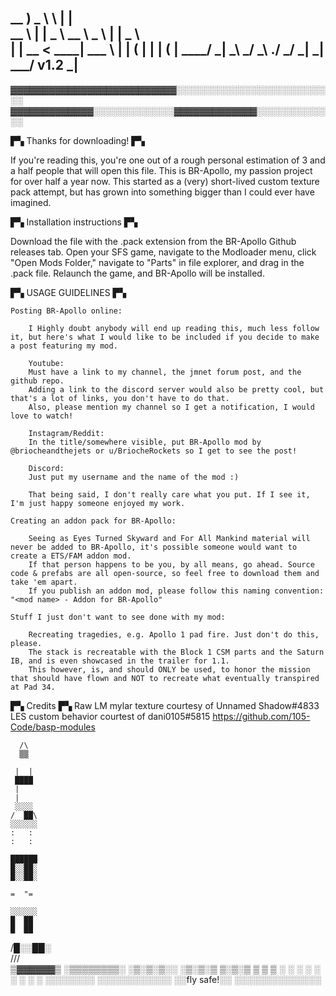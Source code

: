 
   __ )    _ \             \                   |  |        
   __ \   |   |           _ \    __ \    _ \   |  |   _ \  
   |   |  __ <   ____|   ___ \   |   |  (   |  |  |  (   | 
  ____/  _| \_\        _/    _\  .__/  \___/  _| _| \___/  v1.2
                                _|                         
----------------------------------------------------
▓▓▓▓▓▓▓▓▓▓▓▓▓▓▓▓▓▓▓▓▓▓▓▓▓▓░░░░░░░░░░░░░░░░░░░░░░░░░░
▓▓▓▓▓▓▓▓▓▓▓▓▓░░░░░░░░░░░░░▓▓▓▓▓▓▓▓▓▓▓▓▓░░░░░░░░░░░░░

▛▚ Thanks for downloading! ▛▚

If you're reading this, you're one out of a rough personal estimation of 3 and a half people that will open this file.
This is BR-Apollo, my passion project for over half a year now. This started as a (very) short-lived custom texture pack attempt, but has grown into something bigger than I could ever have imagined.

▛▚ Installation instructions ▛▚

Download the file with the .pack extension from the BR-Apollo Github releases tab. Open your SFS game, navigate to the Modloader menu, click "Open Mods Folder," navigate to "Parts" in file explorer, and drag in the .pack file. Relaunch the game, and BR-Apollo will be installed.


▛▚ USAGE GUIDELINES ▛▚

	Posting BR-Apollo online:

		I Highly doubt anybody will end up reading this, much less follow it, but here's what I would like to be included if you decide to make a post featuring my mod.

		Youtube:
		Must have a link to my channel, the jmnet forum post, and the github repo. 
		Adding a link to the discord server would also be pretty cool, but that's a lot of links, you don't have to do that.
		Also, please mention my channel so I get a notification, I would love to watch!

		Instagram/Reddit:
		In the title/somewhere visible, put BR-Apollo mod by @briocheandthejets or u/BriocheRockets so I get to see the post!

		Discord:
		Just put my username and the name of the mod :)

		That being said, I don't really care what you put. If I see it, I'm just happy someone enjoyed my work.

	Creating an addon pack for BR-Apollo:

		Seeing as Eyes Turned Skyward and For All Mankind material will never be added to BR-Apollo, it's possible someone would want to create a ETS/FAM addon mod.
		If that person happens to be you, by all means, go ahead. Source code & prefabs are all open-source, so feel free to download them and take 'em apart.
		If you publish an addon mod, please follow this naming convention: "<mod name> - Addon for BR-Apollo"

	Stuff I just don't want to see done with my mod:

		Recreating tragedies, e.g. Apollo 1 pad fire. Just don't do this, please.
		The stack is recreatable with the Block 1 CSM parts and the Saturn IB, and is even showcased in the trailer for 1.1.
		This however, is, and should ONLY be used, to honor the mission that should have flown and NOT to recreate what eventually transpired at Pad 34.


▛▚ Credits ▛▚
	Raw LM mylar texture courtesy of Unnamed Shadow#4833
	LES custom behavior courtest of dani0105#5815 https://github.com/105-Code/basp-modules


      /\
      ▒▒

     |  |
     ████
     |
     |
     ░░░░
    /  ██\
    ░░░░░░
    :   :
    :   :

    ██████
    █░░██░
    █░░██░

    =  "=

    ░░░░░░
    █  ██
    █  ██
   /█░░██░\
    /\/\/\
   ▒▓▓▓▓▓▓▒
  ░▒▒▒▒▒▒▒▒░
   ░▒░▒░▒░░
    ░▒░▒░▒
     ▒░▒░▒
     ▒ ▒ ▒
    ░ ░ ░
    ░ ░ ░
    ░ ░ ░
   ░░░░░░░░
 ░░░░░░░░░░░░
░░fly  safe!░░
░░░░░░░░░░░░░░
